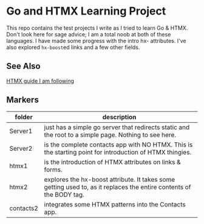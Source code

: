 # Go and HTMX Learning Project

This repo contains the test projects I write as I tried to learn Go & HTMX.  Don't look here for sage advice; I am a total noob at both of these languages.  I have made some progress with the intro hx- attributes.  I've also explored `hx-boost`ed links and a few other fields.

## See Also
[HTMX guide I am following](https://hypermedia.systems/htmx-patterns/)

## Markers
folder | description
---|---
 Server1| just has a simple go server that redirects static and the root to a simple page.  Nothing to see here.
 Server2| is the complete contacts app with NO HTMX.  This is the starting point for introduction of HTMX thingies.
 htmx1  |is the introduction of HTMX attributes on links & forms.
 htmx2  |explores the hx-boost attribute.  It takes some getting used to, as it replaces the entire contents of the BODY tag.
 contacts2| integrates some HTMX patterns into the Contacts app.
